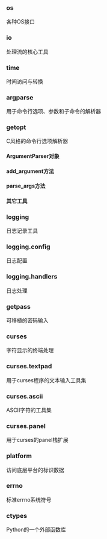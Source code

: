 ### os

各种OS接口

### io

处理流的核心工具

### time

时间访问与转换

### argparse

用于命令行选项、参数和子命令的解析器

### getopt

C风格的命令行选项解析器

#### ArgumentParser对象

#### add_argument方法

#### parse_args方法

#### 其它工具

### logging

日志记录工具

### logging.config

日志配置

### logging.handlers

日志处理

### getpass

可移植的密码输入

### curses

字符显示的终端处理

### curses.textpad

用于curses程序的文本输入工具集

### curses.ascii

ASCII字符的工具集

### curses.panel

用于curses的panel栈扩展

### platform

访问底层平台的标识数据

### errno

标准errno系统符号

### ctypes

Python的一个外部函数库